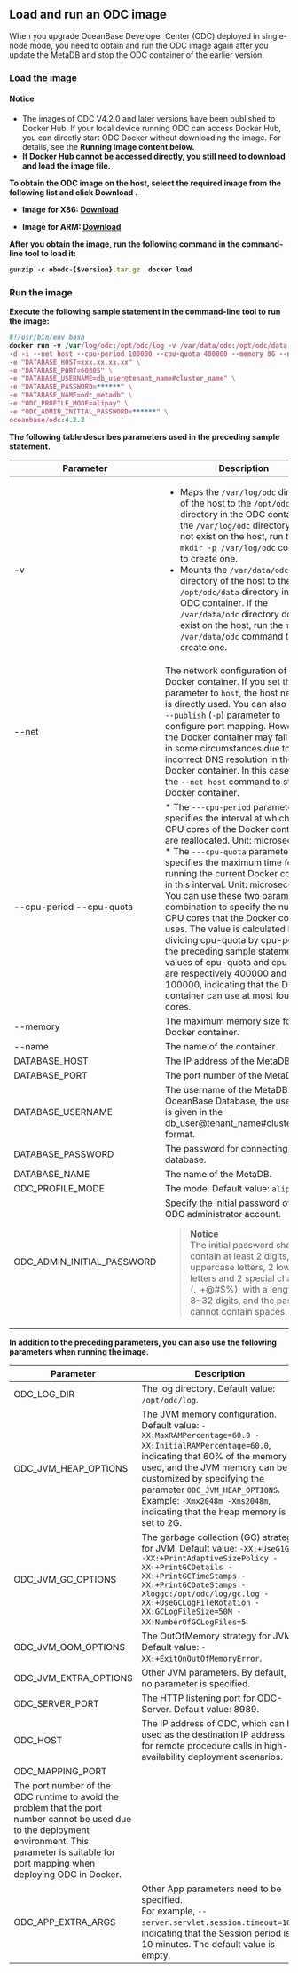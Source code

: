 ## Load and run an ODC image

When you upgrade OceanBase Developer Center (ODC) deployed in single-node mode, you need to obtain and run the ODC image again after you update the MetaDB and stop the ODC container of the earlier version. 

### Load the image

<main id="notice" type='notice'>
  <h4>Notice</h4>
  <ul>
  <li>The images of ODC V4.2.0 and later versions have been published to Docker Hub. If your local device running ODC can access Docker Hub, you can directly start ODC Docker without downloading the image. For details, see the <strong>Running Image</code> content below.</li>
  <li>If Docker Hub cannot be accessed directly, you still need to download and load the image file.</li>
  </ul>
</main>

To obtain the ODC image on the host, select the required image from the following list and click **Download** .

* Image for X86: [Download](https://obodc-front.oss-cn-beijing.aliyuncs.com/ODC4.3.1-bp1/obodc4.3.1-bp1.tar.gz)

* Image for ARM: [Download](https://obodc-front.oss-cn-beijing.aliyuncs.com/ODC4.3.1-bp1/obodc4.3.1-bp1_arm.tar.gz)

After you obtain the image, run the following command in the command-line tool to load it:

```javascript
gunzip -c obodc-{$version}.tar.gz  docker load
```

### Run the image

Execute the following sample statement in the command-line tool to run the image:

```javascript
#!/usr/bin/env bash
docker run -v /var/log/odc:/opt/odc/log -v /var/data/odc:/opt/odc/data \
-d -i --net host --cpu-period 100000 --cpu-quota 400000 --memory 8G --name "obodc" \
-e "DATABASE_HOST=xxx.xx.xx.xx" \
-e "DATABASE_PORT=60805" \
-e "DATABASE_USERNAME=db_user@tenant_name#cluster_name" \
-e "DATABASE_PASSWORD=******" \
-e "DATABASE_NAME=odc_metadb" \
-e "ODC_PROFILE_MODE=alipay" \
-e "ODC_ADMIN_INITIAL_PASSWORD=******" \
oceanbase/odc:4.2.2
```

The following table describes parameters used in the preceding sample statement.


|  Parameter  |  Description |
|------------------------------------------|---------------------------|
| -v                                       | <ul><li>Maps the `/var/log/odc` directory of the host to the `/opt/odc/log` directory in the ODC container.  If the `/var/log/odc` directory does not exist on the host, run the `mkdir -p /var/log/odc` command to create one. </li><li>Mounts the `/var/data/odc` directory of the host to the `/opt/odc/data` directory in the ODC container.  If the `/var/data/odc` directory does not exist on the host, run the `mkdir -p /var/data/odc` command to create one.</li></ul>  |
| --net                                    | The network configuration of the Docker container. If you set this parameter to `host`, the host network is directly used.  You can also use the `--publish` (`-p`) parameter to configure port mapping. However, the Docker container may fail to start in some circumstances due to incorrect DNS resolution in the Docker container. In this case, run the `--net host` command to start the Docker container.  |
| --cpu-period --cpu-quota | * The `---cpu-period` parameter specifies the interval at which the CPU cores of the Docker container are reallocated. Unit: microseconds.   * The `---cpu-quota` parameter specifies the maximum time for running the current Docker container in this interval. Unit: microseconds.    You can use these two parameters in combination to specify the number of CPU cores that the Docker container uses. The value is calculated by dividing cpu-quota by cpu-period. In the preceding sample statement, the values of cpu-quota and cpu-period are respectively 400000 and 100000, indicating that the Docker container can use at most four CPU cores. |
| --memory                                 | The maximum memory size for the Docker container.  |
| --name                                   | The name of the container.   |
| DATABASE_HOST                            | The IP address of the MetaDB.  |
| DATABASE_PORT                            | The port number of the MetaDB.   |
| DATABASE_USERNAME                        | The username of the MetaDB. In OceanBase Database, the username is given in the db_user@tenant_name#cluster_name format.  |
| DATABASE_PASSWORD                        | The password for connecting to the database.  |
| DATABASE_NAME                            | The name of the MetaDB.  |
| ODC_PROFILE_MODE                         | The mode. Default value: `alipay`. |
| ODC_ADMIN_INITIAL_PASSWORD               | Specify the initial password of the ODC administrator account.<blockquote>**Notice**</br>The initial password should contain at least 2 digits, 2 uppercase letters, 2 lowercase letters and 2 special characters (._+@#$%), with a length of 8~32 digits, and the password cannot contain spaces.</blockquote>|

In addition to the preceding parameters, you can also use the following parameters when running the image.


|       Parameter       |Description|
|-----------------------|----------|
| ODC_LOG_DIR           | The log directory. Default value: `/opt/odc/log`.   |
| ODC_JVM_HEAP_OPTIONS  | The JVM memory configuration. Default value: `-XX:MaxRAMPercentage=60.0 -XX:InitialRAMPercentage=60.0`, indicating that 60% of the memory is used, and the JVM memory can be customized by specifying the parameter `ODC_JVM_HEAP_OPTIONS`. Example: `-Xmx2048m -Xms2048m`, indicating that the heap memory is set to 2G. |
| ODC_JVM_GC_OPTIONS    | The garbage collection (GC) strategy for JVM. Default value: `-XX:+UseG1GC -XX:+PrintAdaptiveSizePolicy -XX:+PrintGCDetails -XX:+PrintGCTimeStamps -XX:+PrintGCDateStamps -Xloggc:/opt/odc/log/gc.log -XX:+UseGCLogFileRotation -XX:GCLogFileSize=50M -XX:NumberOfGCLogFiles=5`.  |
| ODC_JVM_OOM_OPTIONS   | The OutOfMemory strategy for JVM. Default value: `-XX:+ExitOnOutOfMemoryError`.  |
| ODC_JVM_EXTRA_OPTIONS | Other JVM parameters. By default, no parameter is specified.    |
| ODC_SERVER_PORT       | The HTTP listening port for ODC-Server. Default value: 8989.     |
| ODC_HOST              | The IP address of ODC, which can be used as the destination IP address for remote procedure calls in high-availability deployment scenarios.   |
| ODC_MAPPING_PORT    |    
The port number of the ODC runtime to avoid the problem that the port number cannot be used due to the deployment environment. This parameter is suitable for port mapping when deploying ODC in Docker.  |
| ODC_APP_EXTRA_ARGS    | Other App parameters need to be specified. <br> For example, `--server.servlet.session.timeout=10m`, indicating that the Session period is 10 minutes. The default value is empty.    |




